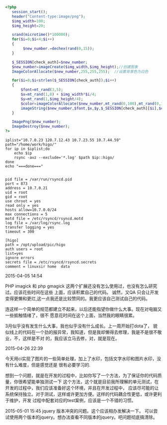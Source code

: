 ```php
<?php
   session_start();
   header("Content-type:image/png"); 
   $img_width=100;
   $img_height=20;

   srand(microtime()*100000);
   for($i=0;$i<4;$i++)
   {
        $new_number.=dechex(rand(0,15));
   }

   $_SESSION[check_auth]=$new_number;
   $new_number=imageCreate($img_width,$img_height);//创建图象
   ImageColorAllocate($new_number,255,255,255);  //设置背景色为白色

   for($i=0;$i<strlen($_SESSION[check_auth]);$i++)
   {
       $font=mt_rand(3,5);
       $x=mt_rand(1,8) + $img_width*$i/4;
       $y=mt_rand(1,$img_height/4);
       $color=imageColorAllocate($new_number,mt_rand(0,100),mt_rand(0,150),mt_rand(0,200));//设置字符颜色
       imageString($new_number,$font,$x,$y,$_SESSION[check_auth][$i],$color);//输出字符
   }

   ImagePng($new_number);
   ImageDestroy($new_number);
?>
```

```shell
iplist="10.7.0.23 120.7.12.43 10.7.23.55 10.7.44.59"
path="/home/work/higo/"
for ip in $iplist;do
    echo $ip
    rsync -avz --exclude='*.log' $path $ip::higo/
done
echo "===done==="


pid file = /var/run/rsyncd.pid
port = 873
address = 10.7.0.21
uid = root
gid = root
use chroot = yes
read only = yes
hosts allow=10.7.0.0/24
max connections = 5
motd file = /etc/rsyncd/rsyncd.motd
log file = /var/log/rsync.log
transfer logging = yes
timeout = 300

[higo]
path = /opt/upload/pic/higo
auth users = root
list=yes
ignore errors
secrets file = /etc/rsyncd/rsyncd.secrets
comment = linuxsir home  data
```
2015-04-05 14:54

PHP imagick 和 php gmagick 这两个扩展还没有怎么使用过，也没有怎么研究过。应该花些时间在这些
上面，应该积累自己的代码。
诚然，又QA 只会让开发变得更懒和更烂,这一点我还是比较赞同的。我更应该自己测试自己的代码。

连这样一个简单的规范都建立不起来，以后还能指望你做什么大事。现在对电脑又一些抵触情绪了，很不
愿意花时间在这个上面，当然我的眼睛很累。

3月似乎没有发生什么大事，我也似乎没有什么成长。上一周开始打dota了，
貌似线上的代码在一个劲的报异常，我知道，但是我却懒得去修理，我是不是很不敬业，不，这样是不对
的，我应该立马去修，对，就是现在。

2015-04-26 22:39

今天用ci实现了图片的一些简单处理，加上了水印，包括文字水印和图片水印，没有什么难度，但是感觉还是
很有必要学习的.


想到一个问题，就是在开发的过程中，比如你写了一个方法，为了保证你的代码质量，你很希望能单独测试一下
这个方法，这个就是目前我所理解的单元测试，在开发的过程中，我们应该准备好这个环境，并且在开发过程中，
应该尽可能的让系统保持独立。对于测试，这样或许更加方便。这样的代码耦合性更低，或许更利于维护，开发
过程中配套对应的test案例，应该是一个不错的习惯。

2015-05-01 15:45
jquery 版本冲突的问题。这个应该相办发解决一下。
可以尝试使用两个版本的jquery。想办法查看不同版本的jquery。吧问题彻底搞清除。
